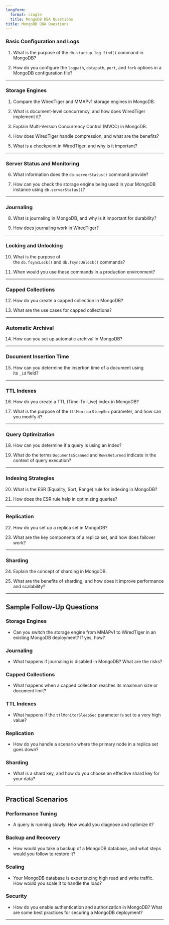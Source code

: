 ```yaml
---
longform:
  format: single
  title: MongoDB DBA Questions
title: MongoDB DBA Questions
---
```

### **Basic Configuration and Logs**

1. What is the purpose of the `db.startup_log.find()` command in MongoDB?
    
2. How do you configure the `logpath`, `datapath`, `port`, and `fork` options in a MongoDB configuration file?
    
---

### **Storage Engines**

1. Compare the WiredTiger and MMAPv1 storage engines in MongoDB.
     
2. What is document-level concurrency, and how does WiredTiger implement it?
    
3. Explain Multi-Version Concurrency Control (MVCC) in MongoDB.
    
4. How does WiredTiger handle compression, and what are the benefits?
    
5. What is a checkpoint in WiredTiger, and why is it important?
    
---

### **Server Status and Monitoring**

6. What information does the `db.serverStatus()` command provide?
    
7. How can you check the storage engine being used in your MongoDB instance using `db.serverStatus()`?
    
---

### **Journaling**

8. What is journaling in MongoDB, and why is it important for durability?
    
9. How does journaling work in WiredTiger?
    
---

### **Locking and Unlocking**

10. What is the purpose of the `db.fsyncLock()` and `db.fsyncUnlock()` commands?
    
11. When would you use these commands in a production environment?
    
---

### **Capped Collections**

12. How do you create a capped collection in MongoDB?
    
13. What are the use cases for capped collections?
    
---

### **Automatic Archival**

14. How can you set up automatic archival in MongoDB?
    
---

### **Document Insertion Time**

15. How can you determine the insertion time of a document using its `_id` field?
    
---

### **TTL Indexes**

16. How do you create a TTL (Time-To-Live) index in MongoDB?
    
17. What is the purpose of the `ttlMonitorSleepSec` parameter, and how can you modify it?
    
---

### **Query Optimization**

18. How can you determine if a query is using an index?
    
19. What do the terms `DocumentsScanned` and `RowsReturned` indicate in the context of query execution?
    
---

### **Indexing Strategies**

20. What is the ESR (Equality, Sort, Range) rule for indexing in MongoDB?
    
21. How does the ESR rule help in optimizing queries?
    

---

### **Replication**

22. How do you set up a replica set in MongoDB?
    
23. What are the key components of a replica set, and how does failover work?
    
---

### **Sharding**

24. Explain the concept of sharding in MongoDB.
    
25. What are the benefits of sharding, and how does it improve performance and scalability?
    
---

## **Sample Follow-Up Questions**

### **Storage Engines**

- Can you switch the storage engine from MMAPv1 to WiredTiger in an existing MongoDB deployment? If yes, how?
    
### **Journaling**

- What happens if journaling is disabled in MongoDB? What are the risks?
    
### **Capped Collections**

- What happens when a capped collection reaches its maximum size or document limit?
    
### **TTL Indexes**

- What happens if the `ttlMonitorSleepSec` parameter is set to a very high value?
    
### **Replication**

- How do you handle a scenario where the primary node in a replica set goes down?
    
### **Sharding**

- What is a shard key, and how do you choose an effective shard key for your data?
    

---

## **Practical Scenarios**

### **Performance Tuning**

- A query is running slowly. How would you diagnose and optimize it?
    
### **Backup and Recovery**

- How would you take a backup of a MongoDB database, and what steps would you follow to restore it?
    
### **Scaling**

- Your MongoDB database is experiencing high read and write traffic. How would you scale it to handle the load?
    
### **Security**

- How do you enable authentication and authorization in MongoDB? What are some best practices for securing a MongoDB deployment?
    
---
